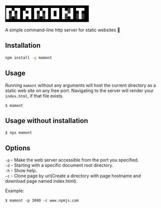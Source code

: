 
![alt text](assets/logo.png "Title")

A simple сommand-line http server for static websites 🤘

## Installation

```sh
npm install -g mamont
```

## Usage

Running `mamont` without any arguments will host the current directory as a static web site on any free port. Navigating to the server will render your `index.html`, if that file exists.

```
$ mamont
```

## Usage without installation

```
$ npx mamont
```

## Options

`-p` - Make the web server accessible from the port you specified.  
`-d` -	Starting with a specific document root directory.  
`-h` -	Show help.  
`-c` - Clone page by url(Create a directory with page hostname and download page named index.html).

Example:

```
$ mamont -p 3000 -c www.npmjs.com
```